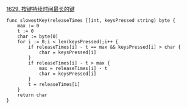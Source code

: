 [1629. 按键持续时间最长的键](https://leetcode-cn.com/problems/slowest-key/)
```golang
func slowestKey(releaseTimes []int, keysPressed string) byte {
    max := 0
    t := 0
    char := byte(0)
    for i := 0;i < len(keysPressed);i++ {
        if releaseTimes[i] - t == max && keysPressed[i] > char {
            char = keysPressed[i]
        }
        if releaseTimes[i] - t > max {
            max = releaseTimes[i] - t
            char = keysPressed[i]
        }
        t = releaseTimes[i]
    }
    return char
}
```
